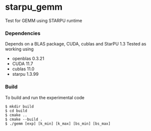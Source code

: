 # starpu_gemm
Test for GEMM using STARPU runtime

### Dependencies
Depends on a BLAS package, CUDA, cublas and StarPU 1.3
Tested as working using
* openblas 0.3.21
* CUDA 11.7
* cublas 11.0
* starpu 1.3.99

### Build
To build and run the experimental code
```
$ mkdir build
$ cd build
$ cmake ..
$ cmake --build .
$ ./gemm [exp] [k_min] [k_max] [bs_min] [bs_max]
```